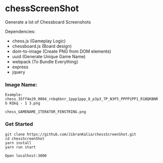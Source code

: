 # chessScreenShot

Generate a lot of Chessboard Screenshots

Dependencies:
- chess.js (Gameplay Logic)
- chessboard.js (Board design)
- dom-to-image (Create PNG from DOM elements)
- uuid (Generate Unique Game Name)
- webpack (To Bundle Everything)
- express 
- jquery

### Image Name: 

```
Example: chess_35ff4e29_0004_rnbqkbnr_1ppp1ppp_8_p3p3_7P_N3P3_PPPP1PP1_R1BQKBNR b KQkq - 1 3.png

chess_GAMENAME_ITERATOR_FENSTRING.png
```

### Get Started
```
git clone https://github.com/JibranKalia/chessScreenShot.git
cd chessScreenShot
yarn install
yarn run start

Open localhost:3000
```

